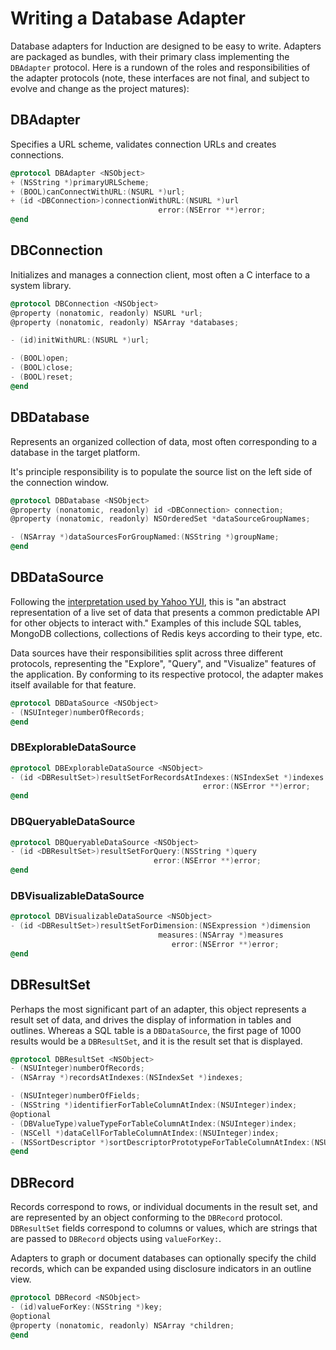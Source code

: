 # Writing a Database Adapter

Database adapters for Induction are designed to be easy to write. Adapters are packaged as bundles, with their primary class implementing the `DBAdapter` protocol. Here is a rundown of the roles and responsibilities of the adapter protocols (note, these interfaces are not final, and subject to evolve and change as the project matures):

## DBAdapter

Specifies a URL scheme, validates connection URLs and creates connections.

``` objective-c
@protocol DBAdapter <NSObject>
+ (NSString *)primaryURLScheme;
+ (BOOL)canConnectWithURL:(NSURL *)url;
+ (id <DBConnection>)connectionWithURL:(NSURL *)url 
                                 error:(NSError **)error;
@end
```

## DBConnection

Initializes and manages a connection client, most often a C interface to a system library.

``` objective-c
@protocol DBConnection <NSObject>
@property (nonatomic, readonly) NSURL *url;
@property (nonatomic, readonly) NSArray *databases;

- (id)initWithURL:(NSURL *)url;

- (BOOL)open;
- (BOOL)close;
- (BOOL)reset;
@end
```

## DBDatabase

Represents an organized collection of data, most often corresponding to a database in the target platform. 

It's principle responsibility is to populate the source list on the left side of the connection window.

``` objective-c
@protocol DBDatabase <NSObject>
@property (nonatomic, readonly) id <DBConnection> connection;
@property (nonatomic, readonly) NSOrderedSet *dataSourceGroupNames;

- (NSArray *)dataSourcesForGroupNamed:(NSString *)groupName;
@end
```

## DBDataSource

Following the [interpretation used by Yahoo YUI](http://developer.yahoo.com/yui/datasource/), this is "an abstract representation of a live set of data that presents a common predictable API for other objects to interact with." Examples of this include SQL tables, MongoDB collections, collections of Redis keys according to their type, etc.

Data sources have their responsibilities split across three different protocols, representing the "Explore", "Query", and "Visualize" features of the application. By conforming to its respective protocol, the adapter makes itself available for that feature.

``` objective-c
@protocol DBDataSource <NSObject>
- (NSUInteger)numberOfRecords;
@end
```

### DBExplorableDataSource

``` objective-c
@protocol DBExplorableDataSource <NSObject>
- (id <DBResultSet>)resultSetForRecordsAtIndexes:(NSIndexSet *)indexes                                                          
                                           error:(NSError **)error;
@end
```

### DBQueryableDataSource

``` objective-c
@protocol DBQueryableDataSource <NSObject>
- (id <DBResultSet>)resultSetForQuery:(NSString *)query 
                                error:(NSError **)error;
@end
```

### DBVisualizableDataSource

```objective-c
@protocol DBVisualizableDataSource <NSObject>
- (id <DBResultSet>)resultSetForDimension:(NSExpression *)dimension
                                 measures:(NSArray *)measures
                                    error:(NSError **)error;
@end
```

## DBResultSet

Perhaps the most significant part of an adapter, this object represents a result set of data, and drives the display of information in tables and outlines. Whereas a SQL table is a `DBDataSource`, the first page of 1000 results would be a `DBResultSet`, and it is the result set that is displayed.

``` objective-c
@protocol DBResultSet <NSObject>
- (NSUInteger)numberOfRecords;
- (NSArray *)recordsAtIndexes:(NSIndexSet *)indexes;

- (NSUInteger)numberOfFields;
- (NSString *)identifierForTableColumnAtIndex:(NSUInteger)index;
@optional
- (DBValueType)valueTypeForTableColumnAtIndex:(NSUInteger)index;
- (NSCell *)dataCellForTableColumnAtIndex:(NSUInteger)index;
- (NSSortDescriptor *)sortDescriptorPrototypeForTableColumnAtIndex:(NSUInteger)index;
@end
```

## DBRecord

Records correspond to rows, or individual documents in the result set, and are represented by an object conforming to the `DBRecord` protocol. `DBResultSet` fields correspond to columns or values, which are strings that are passed to `DBRecord` objects using `valueForKey:`.

Adapters to graph or document databases can optionally specify the child records, which can be expanded using disclosure indicators in an outline view.

``` objective-c
@protocol DBRecord <NSObject>
- (id)valueForKey:(NSString *)key;
@optional
@property (nonatomic, readonly) NSArray *children;
@end
```
